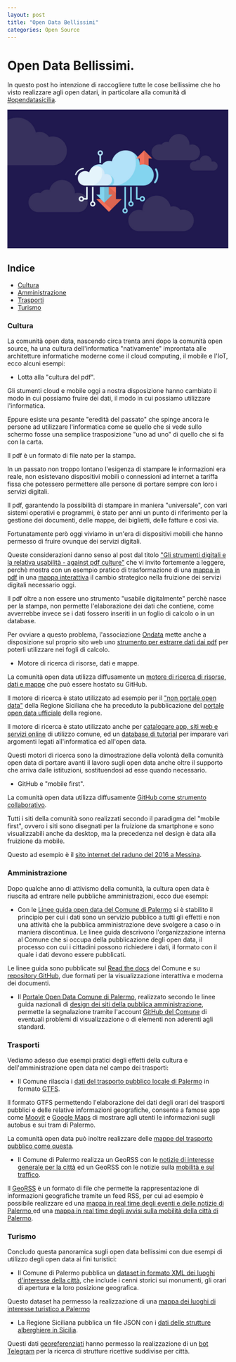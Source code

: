 ```yaml
---
layout: post
title: "Open Data Bellissimi"
categories: Open Source
---
```


# Open Data Bellissimi.

In questo post ho intenzione di raccogliere tutte le cose bellissime che ho visto realizzare agli open datari, in particolare alla comunità di [#opendatasicilia](http://opendatasicilia.it/).

![Open Data](https://raw.githubusercontent.com/marcofromsicily/blog/master/images/opendata.jpg)

## Indice

* [Cultura](#cultura)
* [Amministrazione](#amministrazione)
* [Trasporti](#trasporti)
* [Turismo](#turismo)


### Cultura

La comunità open data, nascendo circa trenta anni dopo la comunità open source, ha una cultura dell'informatica "nativamente" improntata alle architetture informatiche moderne come il cloud computing, il mobile e l'IoT, ecco alcuni esempi:

* Lotta alla "cultura del pdf".

Gli stumenti cloud e mobile oggi a nostra disposizione hanno cambiato il modo in cui possiamo fruire dei dati, il modo in cui possiamo utilizzare l'informatica.

Eppure esiste una pesante "eredità del passato" che spinge ancora le persone ad utilizzare l'informatica come se quello che si vede sullo schermo fosse una semplice trasposizione "uno ad uno" di quello che si fa con la carta.

Il pdf è un formato di file nato per la stampa.

In un passato non troppo lontano l'esigenza di stampare le informazioni era reale, non esistevano dispositivi mobili o connessioni ad internet a tariffa fissa che potessero permettere alle persone di portare sempre con loro i servizi digitali.

Il pdf, garantendo la possibilità di stampare in maniera "universale", con vari sistemi operativi e programmi, è stato per anni un punto di riferimento per la gestione dei documenti, delle mappe, dei biglietti, delle fatture e così via.

Fortunatamente però oggi viviamo in un'era di dispositivi mobili che hanno permesso di fruire ovunque dei servizi digitali.

Queste considerazioni danno senso al post dal titolo ["Gli strumenti digitali e la relativa usabilità - against pdf culture"](https://medium.com/@cirospat/gli-strumenti-digitali-e-la-relativa-usabilit%C3%A0-e7298b325487) che vi invito fortemente a leggere, perchè mostra con un esempio pratico di trasformazione di una [mappa in pdf](http://www.ladomenicafavorita.com/wp-content/uploads/2016/11/Mappa-Fruizione.pdf) in una [mappa interattiva](http://umap.openstreetmap.fr/it/map/la-domenica-favorita-a-palermo-aprile-maggio-2018_134993#14/38.1598/13.3558) il cambio strategico nella fruizione dei servizi digitali necessario oggi.

Il pdf oltre a non essere uno strumento "usabile digitalmente" perchè nasce per la stampa, non permette l'elaborazione dei dati che contiene, come avverrebbe invece se i dati fossero inseriti in un foglio di calcolo o in un database.

Per ovviare a questo problema, l'associazione [Ondata](http://ondata.it/) mette anche a disposizione sul proprio sito web uno [strumento per estrarre dati dai pdf](http://tabula.ondata.it/) per poterli utilizzare nei fogli di calcolo.

* Motore di ricerca di risorse, dati e mappe.

La comunità open data utilizza diffusamente un [motore di ricerca di risorse, dati e mappe](https://github.com/SiciliaHub/nonportaleregionesicilia) che può essere hostato su GitHub.

Il motore di ricerca è stato utilizzato ad esempio per il ["non portale open data"](http://nonportale.opendatasicilia.it/index.html) della Regione Siciliana che ha preceduto la pubblicazione del [portale open data ufficiale](https://dati.regione.sicilia.it/) della regione.

Il motore di ricerca è stato utilizzato anche per [catalogare app, siti web e servizi online](http://petrusino.opendatasicilia.it/) di utilizzo comune, ed un [database di tutorial](http://accussi.opendatasicilia.it/) per imparare vari argomenti legati all'informatica ed all'open data.

Questi motori di ricerca sono la dimostrazione della volontà della comunità open data di portare avanti il lavoro sugli open data anche oltre il supporto che arriva dalle istituzioni, sostituendosi ad esse quando necessario.

* GitHub e "mobile first".

La comunità open data utilizza diffusamente [GitHub come strumento collaborativo](https://github.com/SiciliaHub).

Tutti i siti della comunità sono realizzati secondo il paradigma del "mobile first", ovvero i siti sono disegnati per la fruizione da smartphone e sono visualizzabili anche da desktop, ma la precedenza nel design è data alla fruizione da mobile.

Questo ad esempio è il [sito internet del raduno del 2016 a Messina](https://github.com/SiciliaHub/ods16).


### Amministrazione

Dopo qualche anno di attivismo della comunità, la cultura open data è riuscita ad entrare nelle pubbliche amministrazioni, ecco due esempi:

* Con le [Linee guida open data del Comune di Palermo](http://linee-guida-open-data-comune-palermo.readthedocs.io/it/latest/) si è stabilito il principio per cui i dati sono un servizio pubblico a tutti gli effetti e non una attività che la pubblica amministrazione deve svolgere a caso o in maniera discontinua.
Le linee guida descrivono l'organizzazione interna al Comune che si occupa della pubblicazione degli open data, il processo con cui i cittadini possono richiedere i dati, il formato con il quale i dati devono essere pubblicati.

Le linee guida sono pubblicate sul [Read the docs](http://documenti-comune-palermo.readthedocs.io/it/latest/) del Comune e su [repository GitHub](https://github.com/cirospat/linee-guida-open-data-comune-palermo/blob/master/index.rst), due formati per la visualizzazione interattiva e moderna dei documenti.

* Il [Portale Open Data Comune di Palermo](https://opendata.comune.palermo.it/), realizzato secondo le linee guida nazionali di [design dei siti della pubblica amministrazione](https://designers.italia.it/), permette la segnalazione tramite l'account [GitHub del Comune](https://github.com/ComuneDiPalermo/PortaleOpendata) di eventuali problemi di visualizzazione o di elementi non aderenti agli standard.


### Trasporti

Vediamo adesso due esempi pratici degli effetti della cultura e dell'amministrazione open data nel campo dei trasporti:

* Il Comune rilascia i [dati del trasporto pubblico locale di Palermo](https://opendata.comune.palermo.it/opendata-dataset.php?dataset=1021) in formato [GTFS](https://www.wikiwand.com/it/General_Transit_Feed_Specification).

Il formato GTFS permettendo l'elaborazione dei dati degli orari dei trasporti pubblici e delle relative informazioni geografiche, consente a famose app come [Moovit](https://moovit.com/) e [Google Maps](https://www.google.it/maps) di mostrare agli utenti le informazioni sugli autobus e sui tram di Palermo.

La comunità open data può inoltre realizzare delle [mappe del trasporto pubblico come questa](https://umap.geonue.com/it/map/openamat-trasporti-pubblici-gtfs-palermo-validi-fi_155#12/38.1266/13.3690).

* Il Comune di Palermo realizza un GeoRSS con le [notizie di interesse generale per la città](https://www.comune.palermo.it/feed/rss.xml) ed un GeoRSS con le notizie sulla [mobilità e sul traffico](https://www.comune.palermo.it/feed/rss_pm.xml).

Il [GeoRSS](https://www.wikiwand.com/it/GeoRSS) è un formato di file che permette la rappresentazione di informazioni geografiche tramite un feed RSS, per cui ad esempio è possibile realizzare ed una [mappa in real time degli eventi e delle notizie di Palermo ](https://rawgit.com/aborruso/e40a5ae873d33e690dc9a33f58c557bb/raw/a9b2f9a44f2eb92105ed808cf63f5e4aa2dadae7/georssPA.html) ed una [mappa in real time degli avvisi sulla mobilità della città di Palermo](http://umap.openstreetmap.fr/it/map/avvisi-della-polizia-municipale-sulla-mobilita-a-p_135416#13/38.1518/13.3547).

### Turismo  

Concludo questa panoramica sugli open data bellissimi con due esempi di utilizzo degli open data ai fini turistici:

* Il Comune di Palermo pubblica un [dataset in formato XML dei luoghi d'interesse della città](https://www.comune.palermo.it/xmls/VIS_DATASET_TURISMO03.xml), che include i cenni storici sui monumenti, gli orari di apertura e la loro posizione geografica.

Questo dataset ha permesso la realizzazione di una [mappa dei luoghi di interesse turistico a Palermo](https://umap.geonue.com/it/map/luoghi-di-interesse-turistico-a-palermo_195#13/38.1859/13.3737)

* La Regione Siciliana pubblica un file JSON con i [dati delle strutture alberghiere in Sicilia](https://dati.regione.sicilia.it/dataset/strutture-ricettive).

Questi dati [georeferenziati](https://www.wikiwand.com/it/Georeferenziazione) hanno permesso la realizzazione di un [bot Telegram](https://telegram.me/dovedormireinsicilia_bot) per la ricerca di strutture ricettive suddivise per città.
